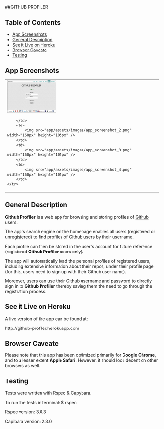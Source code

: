 ##GITHUB PROFILER 

## Table of Contents

* [App Screenshots](#app-screenshot)
* [General Description](#general-description)
* [See it Live on Heroku](#see-it-live-on-heroku)
* [Browser Caveate](#browser-caveate)
* [Testing](#testing)


## App Screenshots

<table>
	<tr>
		<td>
			<a href="https://raw.githubusercontent.com/nadavmatalon/github-profiler/master/app/assets/images/app_screenshot_2.png">
			<img src="app/assets/images/app_screenshot_1.png" width="160px" height="105px" />
		</a>
		
		</td>
		<td>
			<img src="app/assets/images/app_screenshot_2.png" width="160px" height="105px" />
		</td>
		<td>
			<img src="app/assets/images/app_screenshot_3.png" width="160px" height="105px" />
		</td>
		<td>
			<img src="app/assets/images/app_screenshot_4.png" width="160px" height="105px" />
		</td>
	</tr>
</table>

##  General Description

<p><strong>Github Profiler</strong> is a web app for browsing and storing profiles of 
<a href="http://www.github.com">Github</a> users.</p> 

<p>The app's search engine on the homepage enables all users (registered or 
unregistered) to find profiles of Github users by their username.</p>

<p>Each profile can then be stored in the user's account for future reference (registered
<strong>Github Profiler</strong> users only).</p> 

<p>The app will automatically load the personal profiles of registered users,
including extensive information about their repos, under their profile page
(for this, users need to sign up with their Github user name).</p>

<p>Moreover, users can use their Github username and password to directly sign in to
<strong>Github Profiler</strong> thereby saving them the need to go through
the registration process.</p>


##  See it Live on Heroku
			
<p>A live version of the app can be found at:</p> 
<p>http://github-profiler.herokuapp.com</p>


##  Browser Caveate

<p>Please note that this app has been optimized primarily for <strong>Google Chrome</strong>, 
and to a lesser extent <strong>Apple Safari</strong>. However. it should look decent on other
browsers as well.</p>


##  Testing

<p>Tests were written with Rspec & Capybara.</p>

<p>To run the tests in terminal: $ rspec</p>

<p>Rspec version: 3.0.3</p>

<p>Capibara version: 2.3.0</p>




